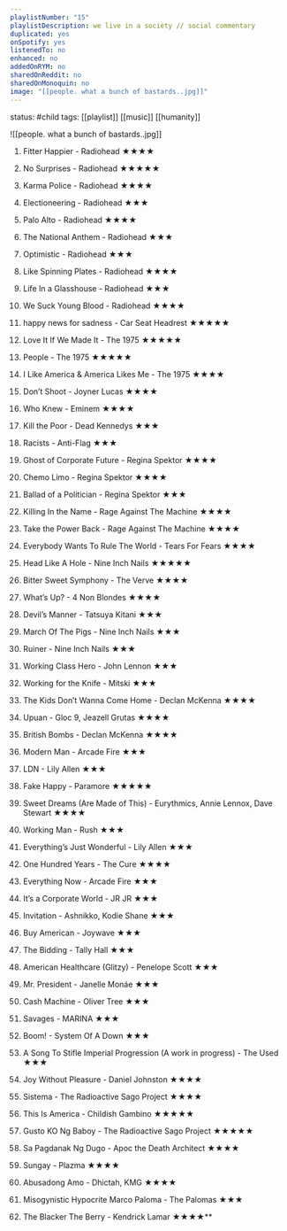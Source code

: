 ```yaml
---
playlistNumber: "15"
playlistDescription: we live in a society // social commentary
duplicated: yes
onSpotify: yes
listenedTo: no
enhanced: no
addedOnRYM: no
sharedOnReddit: no
sharedOnMonoquin: no
image: "[[people. what a bunch of bastards..jpg]]"
---
```

status: #child 
tags: [[playlist]] [[music]] [[humanity]]

![[people. what a bunch of bastards..jpg]]

1. Fitter Happier - Radiohead ★★★★
    
2. No Surprises - Radiohead ★★★★★
    
3. Karma Police - Radiohead ★★★★
    
4. Electioneering - Radiohead ★★★ 
    
5. Palo Alto - Radiohead ★★★★
    
6. The National Anthem - Radiohead ★★★
    
7. Optimistic - Radiohead ★★★
    
8. Like Spinning Plates - Radiohead ★★★★
    
9. Life In a Glasshouse - Radiohead ★★★
    
10. We Suck Young Blood - Radiohead ★★★★
    
11. happy news for sadness - Car Seat Headrest ★★★★★
    
12. Love It If We Made It - The 1975 ★★★★★
    
13. People - The 1975 ★★★★★
    
14. I Like America & America Likes Me - The 1975 ★★★★
    
15. Don’t Shoot - Joyner Lucas ★★★★
    
16. Who Knew - Eminem ★★★★
    
17. Kill the Poor - Dead Kennedys ★★★
    
18. Racists - Anti-Flag ★★★
    
19. Ghost of Corporate Future - Regina Spektor ★★★★
    
20. Chemo Limo - Regina Spektor ★★★★
    
21. Ballad of a Politician - Regina Spektor ★★★
    
22. Killing In the Name - Rage Against The Machine ★★★★
    
23. Take the Power Back - Rage Against The Machine ★★★★
    
24. Everybody Wants To Rule The World - Tears For Fears ★★★★
    
25. Head Like A Hole - Nine Inch Nails ★★★★★
    
26. Bitter Sweet Symphony - The Verve ★★★★
    
27. What’s Up? - 4 Non Blondes ★★★★
    
28. Devil’s Manner - Tatsuya Kitani ★★★
    
29. March Of The Pigs - Nine Inch Nails ★★★
    
30. Ruiner - Nine Inch Nails ★★★
    
31. Working Class Hero - John Lennon ★★★
    
32. Working for the Knife - Mitski ★★★
    
33. The Kids Don’t Wanna Come Home - Declan McKenna ★★★★
    
34. Upuan - Gloc 9, Jeazell Grutas ★★★★
    
35. British Bombs - Declan McKenna ★★★★
    
36. Modern Man - Arcade Fire ★★★
    
37. LDN - Lily Allen ★★★
    
38. Fake Happy - Paramore ★★★★★
    
39. Sweet Dreams (Are Made of This) - Eurythmics, Annie Lennox, Dave Stewart ★★★★
    
40. Working Man - Rush ★★★
    
41. Everything’s Just Wonderful - Lily Allen ★★★
    
42. One Hundred Years - The Cure ★★★★
    
43. Everything Now - Arcade Fire ★★★
    
44. It’s a Corporate World - JR JR ★★★
    
45. Invitation - Ashnikko, Kodie Shane ★★★
    
46. Buy American - Joywave ★★★
    
47. The Bidding - Tally Hall ★★★
    
48. American Healthcare (Glitzy) - Penelope Scott ★★★
    
49. Mr. President - Janelle Monáe ★★★
    
50. Cash Machine - Oliver Tree ★★★
    
51. Savages - MARINA ★★★
    
52. Boom! - System Of A Down ★★★
    
53. A Song To Stifle Imperial Progression (A work in progress) - The Used ★★★
    
54. Joy Without Pleasure - Daniel Johnston ★★★★
    
55. Sistema - The Radioactive Sago Project ★★★★
    
56. This Is America - Childish Gambino ★★★★★
    
57. Gusto KO Ng Baboy - The Radioactive Sago Project ★★★★★
    
58. Sa Pagdanak Ng Dugo - Apoc the Death Architect ★★★★
    
59. Sungay - Plazma ★★★★
    
60. Abusadong Amo - Dhictah, KMG ★★★★
    
61. Misogynistic Hypocrite Marco Paloma - The Palomas ★★★
62. The Blacker The Berry - Kendrick Lamar ★★★★**